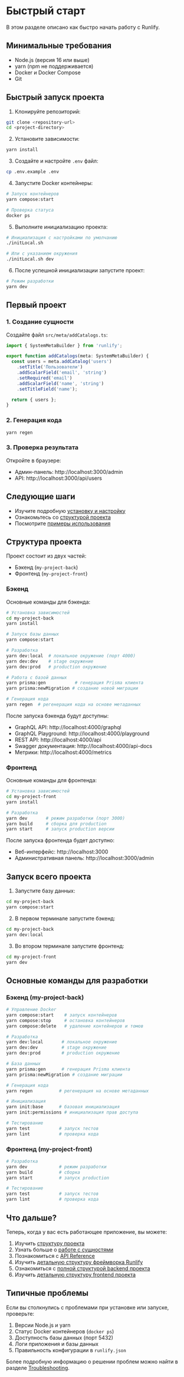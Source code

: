 # Быстрый старт

В этом разделе описано как быстро начать работу с Runlify.

## Минимальные требования

- Node.js (версия 16 или выше)
- yarn (npm не поддерживается)
- Docker и Docker Compose
- Git

## Быстрый запуск проекта

1. Клонируйте репозиторий:
```bash
git clone <repository-url>
cd <project-directory>
```

2. Установите зависимости:
```bash
yarn install
```

3. Создайте и настройте `.env` файл:
```bash
cp .env.example .env
```

4. Запустите Docker контейнеры:
```bash
# Запуск контейнеров
yarn compose:start

# Проверка статуса
docker ps
```

5. Выполните инициализацию проекта:
```bash
# Инициализация с настройками по умолчанию
./initLocal.sh

# Или с указанием окружения
./initLocal.sh dev
```

6. После успешной инициализации запустите проект:
```bash
# Режим разработки
yarn dev
```

## Первый проект

### 1. Создание сущности

Создайте файл `src/meta/addCatalogs.ts`:

```typescript
import { SystemMetaBuilder } from 'runlify';

export function addCatalogs(meta: SystemMetaBuilder) {
  const users = meta.addCatalog('users')
    .setTitle('Пользователи')
    .addScalarField('email', 'string')
    .setRequired('email')
    .addScalarField('name', 'string')
    .setTitleField('name');

  return { users };
}
```

### 2. Генерация кода

```bash
yarn regen
```

### 3. Проверка результата

Откройте в браузере:
- Админ-панель: http://localhost:3000/admin
- API: http://localhost:3000/api/users

## Следующие шаги

- Изучите подробную [установку и настройку](03-installation.md)
- Ознакомьтесь со [структурой проекта](04-project-structure.md)
- Посмотрите [примеры использования](07-examples.md)

## Структура проекта

Проект состоит из двух частей:
- Бэкенд (`my-project-back`)
- Фронтенд (`my-project-front`)

### Бэкенд

Основные команды для бэкенда:

```bash
# Установка зависимостей
cd my-project-back
yarn install

# Запуск базы данных
yarn compose:start

# Разработка
yarn dev:local  # локальное окружение (порт 4000)
yarn dev:dev    # stage окружение
yarn dev:prod   # production окружение

# Работа с базой данных
yarn prisma:gen           # генерация Prisma клиента
yarn prisma:newMigration # создание новой миграции

# Генерация кода
yarn regen  # регенерация кода на основе метаданных
```

После запуска бэкенда будут доступны:
- GraphQL API: http://localhost:4000/graphql
- GraphQL Playground: http://localhost:4000/playground
- REST API: http://localhost:4000/api
- Swagger документация: http://localhost:4000/api-docs
- Метрики: http://localhost:4000/metrics

### Фронтенд

Основные команды для фронтенда:

```bash
# Установка зависимостей
cd my-project-front
yarn install

# Разработка
yarn dev       # режим разработки (порт 3000)
yarn build     # сборка для production
yarn start     # запуск production версии
```

После запуска фронтенда будет доступно:
- Веб-интерфейс: http://localhost:3000
- Административная панель: http://localhost:3000/admin

## Запуск всего проекта

1. Запустите базу данных:
```bash
cd my-project-back
yarn compose:start
```

2. В первом терминале запустите бэкенд:
```bash
cd my-project-back
yarn dev:local
```

3. Во втором терминале запустите фронтенд:
```bash
cd my-project-front
yarn dev
```

## Основные команды для разработки

### Бэкенд (my-project-back)

```bash
# Управление Docker
yarn compose:start    # запуск контейнеров
yarn compose:stop     # остановка контейнеров
yarn compose:delete   # удаление контейнеров и томов

# Разработка
yarn dev:local       # локальное окружение
yarn dev:dev         # stage окружение
yarn dev:prod        # production окружение

# База данных
yarn prisma:gen      # генерация Prisma клиента
yarn prisma:newMigration # создание миграции

# Генерация кода
yarn regen          # регенерация на основе метаданных

# Инициализация
yarn init:base      # базовая инициализация
yarn init:permissions # инициализация прав доступа

# Тестирование
yarn test           # запуск тестов
yarn lint           # проверка кода
```

### Фронтенд (my-project-front)

```bash
# Разработка
yarn dev            # режим разработки
yarn build          # сборка
yarn start          # запуск production

# Тестирование
yarn test           # запуск тестов
yarn lint           # проверка кода
```

## Что дальше?

Теперь, когда у вас есть работающее приложение, вы можете:

1. Изучить [структуру проекта](./04-project-structure.md)
2. Узнать больше о [работе с сущностями](./05-code-generation-guide.md)
3. Познакомиться с [API Reference](./06-api-reference.md)
4. Изучить [детальную структуру фреймворка Runlify](./10-runlify-structure.md)
5. Ознакомиться с [полной структурой backend проекта](./11-backend-structure.md)
6. Изучить [детальную структуру frontend проекта](./12-frontend-structure.md)

## Типичные проблемы

Если вы столкнулись с проблемами при установке или запуске, проверьте:

1. Версии Node.js и yarn
2. Статус Docker контейнеров (`docker ps`)
3. Доступность базы данных (порт 5432)
4. Логи приложения и базы данных
5. Правильность конфигурации в `runlify.json`

Более подробную информацию о решении проблем можно найти в разделе [Troubleshooting](./09-troubleshooting.md). 